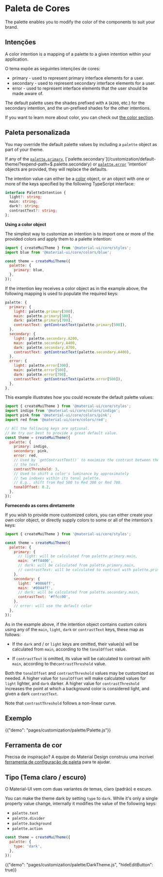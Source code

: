 # Paleta de Cores

<p class="description">The palette enables you to modify the color of the components to suit your brand.</p>

## Intenções

A color intention is a mapping of a palette to a given intention within your application.

O tema expõe as seguintes intenções de cores:

- primary - used to represent primary interface elements for a user.
- secondary - used to represent secondary interface elements for a user.
- error - used to represent interface elements that the user should be made aware of.

The default palette uses the shades prefixed with `A` (`A200`, etc.) for the secondary intention, and the un-prefixed shades for the other intentions.

If you want to learn more about color, you can check out [the color section](/customization/color/).

## Paleta personalizada

You may override the default palette values by including a `palette` object as part of your theme.

If any of the [`palette.primary`](/customization/default-theme/?expend-path=$.palette.primary), [`palette.secondary`](/customization/default-theme/?expend-path=$.palette.secondary) or [`palette.error`](/customization/default-theme/?expend-path=$.palette.error) 'intention' objects are provided, they will replace the defaults.

The intention value can either be a [color](/customization/color/) object, or an object with one or more of the keys specified by the following TypeScript interface:

```ts
interface PaletteIntention {
  light?: string;
  main: string;
  dark?: string;
  contrastText?: string;
};
```

**Using a color object**

The simplest way to customize an intention is to import one or more of the provided colors and apply them to a palette intention:

```js
import { createMuiTheme } from '@material-ui/core/styles';
import blue from '@material-ui/core/colors/blue';

const theme = createMuiTheme({
  palette: {
    primary: blue,
  },
});
```

If the intention key receives a color object as in the example above, the following mapping is used to populate the required keys:

```js
palette: {
  primary: {
    light: palette.primary[300],
    main: palette.primary[500],
    dark: palette.primary[700],
    contrastText: getContrastText(palette.primary[500]),
  },
  secondary: {
    light: palette.secondary.A200,
    main: palette.secondary.A400,
    dark: palette.secondary.A700,
    contrastText: getContrastText(palette.secondary.A400),
  },
  error: {
    light: palette.error[300],
    main: palette.error[500],
    dark: palette.error[700],
    contrastText: getContrastText(palette.error[500]),
  },
},
```

This example illustrates how you could recreate the default palette values:

```js
import { createMuiTheme } from '@material-ui/core/styles';
import indigo from '@material-ui/core/colors/indigo';
import pink from '@material-ui/core/colors/pink';
import red from '@material-ui/core/colors/red';

// All the following keys are optional.
// We try our best to provide a great default value.
const theme = createMuiTheme({
  palette: {
    primary: indigo,
    secondary: pink,
    error: red,
    // Used by `getContrastText()` to maximize the contrast between the background and
    // the text.
    contrastThreshold: 3,
    // Used to shift a color's luminance by approximately
    // two indexes within its tonal palette.
    // E.g., shift from Red 500 to Red 300 or Red 700.
    tonalOffset: 0.2,
  },
});
```

**Fornecendo as cores diretamente**

If you wish to provide more customized colors, you can either create your own color object, or directly supply colors to some or all of the intention's keys:

```js
import { createMuiTheme } from '@material-ui/core/styles';

const theme = createMuiTheme({
  palette: {
    primary: {
      // light: will be calculated from palette.primary.main,
      main: '#ff4400',
      // dark: will be calculated from palette.primary.main,
      // contrastText: will be calculated to contrast with palette.primary.main
    },
    secondary: {
      light: '#0066ff',
      main: '#0044ff',
      // dark: will be calculated from palette.secondary.main,
      contrastText: '#ffcc00',
    },
    // error: will use the default color
  },
});
```

As in the example above, if the intention object contains custom colors using any of the `main`, `light`, `dark` or `contrastText` keys, these map as follows:

- If the `dark` and / or `light` keys are omitted, their value(s) will be calculated from `main`, according to the `tonalOffset` value.

- If `contrastText` is omitted, its value will be calculated to contrast with `main`, according to the`contrastThreshold` value.

Both the `tonalOffset` and `contrastThreshold` values may be customized as needed. A higher value for `tonalOffset` will make calculated values for `light` lighter, and `dark` darker. A higher value for `contrastThreshold` increases the point at which a background color is considered light, and given a dark `contrastText`.

Note that `contrastThreshold` follows a non-linear curve.

## Exemplo

{{"demo": "pages/customization/palette/Palette.js"}}

## Ferramenta de cor

Precisa de inspiração? A equipe do Material Design construiu uma incrível [ferramenta de configuração de paleta](/customization/color/#color-tool) para te ajudar.

## Tipo (Tema claro / escuro)

O Material-UI vem com duas variantes de temas, claro (padrão) e escuro.

You can make the theme dark by setting `type` to `dark`. While it's only a single property value change, internally it modifies the value of the following keys:

- `palette.text`
- `palette.divider`
- `palette.background`
- `palette.action`

```js
const theme = createMuiTheme({
  palette: {
    type: 'dark',
  },
});
```

{{"demo": "pages/customization/palette/DarkTheme.js", "hideEditButton": true}}